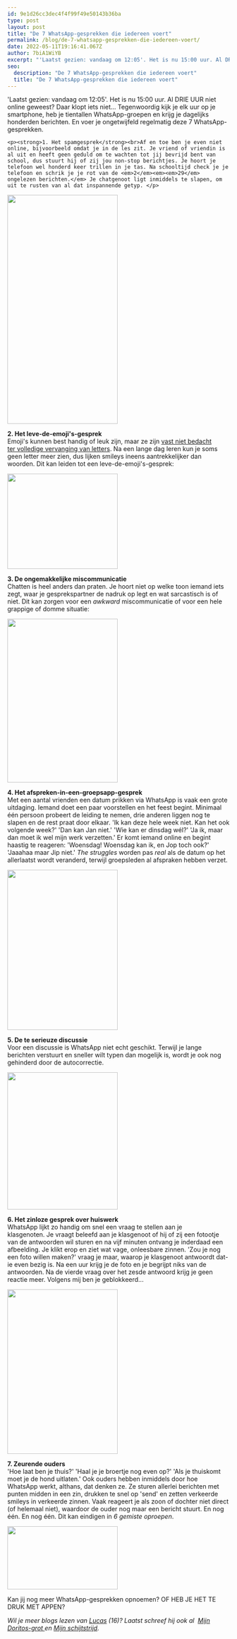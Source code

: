 ```yaml
---
id: 9e1d26cc3dec4f4f99f49e50143b36ba
type: post
layout: post
title: "De 7 WhatsApp-gesprekken die iedereen voert"
permalink: /blog/de-7-whatsapp-gesprekken-die-iedereen-voert/
date: 2022-05-11T19:16:41.067Z
author: 7biA1WiYB
excerpt: "'Laatst gezien: vandaag om 12:05'. Het is nu 15:00 uur. Al DRIE UUR niet online geweest? Daar klopt iets niet... Tegenwoordig kijk je elk uur op je smartphone, heb je tientallen WhatsApp-groepen en krijg je dagelijks honderden berichten. En voer je ongetwijfeld regelmatig deze 7 WhatsApp-gesprekken.  "
seo:
  description: "De 7 WhatsApp-gesprekken die iedereen voert"
  title: "De 7 WhatsApp-gesprekken die iedereen voert"
---
```

'Laatst gezien: vandaag om 12:05'. Het is nu 15:00 uur. Al DRIE UUR niet online geweest? Daar klopt iets niet... Tegenwoordig kijk je elk uur op je smartphone, heb je tientallen WhatsApp-groepen en krijg je dagelijks honderden berichten. En voer je ongetwijfeld regelmatig deze 7 WhatsApp-gesprekken.  

    <p><strong>1. Het spamgesprek</strong><br>Af en toe ben je even niet online, bijvoorbeeld omdat je in de les zit. Je vriend of vriendin is al uit en heeft geen geduld om te wachten tot jij bevrijd bent van school, dus stuurt hij of zij jou non-stop berichtjes. Je hoort je telefoon wel honderd keer trillen in je tas. Na schooltijd check je je telefoon en schrik je je rot van de <em>2</em><em><em>29</em> ongelezen berichten.</em> Je chatgenoot ligt inmiddels te slapen, om uit te rusten van al dat inspannende getyp. </p>
<p><div class="media media-element-container media-default"><div id="file-6012" class="file file-image file-image-png">

        
  
  <div class="content">
    <img height="519" width="353" style="font-size: 13.0080003738403px; line-height: 20.0063056945801px; width: 250px;" class="media-element file-default" src="https://original.sevendays.nl/sites/default/files/Knipseldsagfd.PNG" alt="">  </div>

  
</div>
</div>
<p><strong>2. Het leve-de-emoji's-gesprek </strong><br>Emoji's kunnen best handig of leuk zijn, maar ze zijn <a href="https://original.sevendays.nl/lifestyle/tijd-om-die-emoji-te-omarmen">vast niet bedacht ter volledige vervanging van letters</a>. Na een lange dag leren kun je soms geen letter meer zien, dus lijken smileys ineens aantrekkelijker dan woorden. Dit kan leiden tot een leve-de-emoji's-gesprek:</p>
<p><div class="media media-element-container media-default"><div id="file-6033" class="file file-image file-image-png">

        
  
  <div class="content">
    <img height="277" width="320" style="height: 216px; width: 250px;" class="media-element file-default" src="https://original.sevendays.nl/sites/default/files/emojiconversatie.PNG" alt="">  </div>

  
</div>
</div>
<p><strong>3. De ongemakkelijke miscommunicatie</strong><br>Chatten is heel anders dan praten. Je hoort niet op welke toon iemand iets zegt, waar je gesprekspartner de nadruk op legt en wat sarcastisch is of niet. Dit kan zorgen voor een <em>awkward</em> miscommunicatie of voor een hele grappige of domme situatie:</p>
<p><div class="media media-element-container media-default"><div id="file-6013" class="file file-image file-image-png">

        
  
  <div class="content">
    <img height="577" width="389" style="height: 371px; width: 250px;" class="media-element file-default" src="https://original.sevendays.nl/sites/default/files/misc.PNG" alt="">  </div>

  
</div>
</div>
<p><strong>4. Het afspreken-in-een-groepsapp-gesprek</strong><br>Met een aantal vrienden een datum prikken via WhatsApp is vaak een grote uitdaging. Iemand doet een paar voorstellen en het feest begint. Minimaal één persoon probeert de leiding te nemen, drie anderen liggen nog te slapen en de rest praat door elkaar. 'Ik kan deze hele week niet. Kan het ook volgende week?' 'Dan kan Jan niet.' 'Wie kan er dinsdag wél?' 'Ja ik, maar dan moet ik wel mijn werk verzetten.' Er komt iemand online en begint haastig te reageren: 'Woensdag! Woensdag kan ik, en Jop toch ook?' 'Jaaahaa maar Jip niet.' <em>The struggles</em> worden pas <em>real</em> als de datum op het allerlaatst wordt veranderd, terwijl groepsleden al afspraken hebben verzet. </p>
<p><div class="media media-element-container media-default"><div id="file-6014" class="file file-image file-image-png">

        
  
  <div class="content">
    <img height="511" width="352" style="height: 363px; width: 250px;" class="media-element file-default" src="https://original.sevendays.nl/sites/default/files/groepschasoodsodgfdzgrfes.png" alt="">  </div>

  
</div>
</div>
<p><strong>5. De te serieuze discussie</strong><br>Voor een discussie is WhatsApp niet echt geschikt. Terwijl je lange berichten verstuurt en sneller wilt typen dan mogelijk is, wordt je ook nog gehinderd door de autocorrectie.</p>
<p><div class="media media-element-container media-default"><div id="file-6037" class="file file-image file-image-png">

        
  
  <div class="content">
    <img height="397" width="319" style="height: 311px; width: 250px;" class="media-element file-default" src="https://original.sevendays.nl/sites/default/files/dicusddie%20sgdrtgrd.PNG" alt="">  </div>

  
</div>
</div>
<p><strong>6. Het zinloze gesprek over huiswerk</strong><br>WhatsApp lijkt zo handig om snel een vraag te stellen aan je klasgenoten. Je vraagt beleefd aan je klasgenoot of hij of zij een fotootje van de antwoorden wil sturen en na vijf minuten ontvang je inderdaad een afbeelding. Je klikt erop en ziet wat vage, onleesbare zinnen. 'Zou je nog een foto willen maken?' vraag je maar, waarop je klasgenoot antwoordt dat-ie even bezig is. Na een uur krijg je de foto en je begrijpt niks van de antwoorden. Na de vierde vraag over het zesde antwoord krijg je geen reactie meer. Volgens mij ben je geblokkeerd... </p>
<p><div class="media media-element-container media-default"><div id="file-6032" class="file file-image file-image-png">

        
  
  <div class="content">
    <img height="472" width="316" style="height: 373px; width: 250px;" class="media-element file-default" src="https://original.sevendays.nl/sites/default/files/hw%20screenshot.PNG" alt="">  </div>

  
</div>
</div>
<p><strong>7. Zeurende ouders</strong><br>'Hoe laat ben je thuis?' 'Haal je je broertje nog even op?' 'Als je thuiskomt moet je de hond uitlaten.' Ook ouders hebben inmiddels door hoe WhatsApp werkt, althans, dat denken ze. Ze sturen allerlei berichten met punten midden in een zin, drukken te snel op 'send' en zetten verkeerde smileys in verkeerde zinnen. Vaak reageert je als zoon of dochter niet direct (of helemaal niet), waardoor de ouder nog maar een bericht stuurt. En nog één. En nog één. Dit kan eindigen in <em>6 gemiste oproepen</em>.   </p>
<p><div class="media media-element-container media-default"><div id="file-6034" class="file file-image file-image-png">

        
  
  <div class="content">
    <img height="183" width="321" style="height: 143px; width: 250px;" class="media-element file-default" src="https://original.sevendays.nl/sites/default/files/oduers.PNG" alt="">  </div>

  
</div>
</div>
<p>Kan jij nog meer WhatsApp-gesprekken opnoemen? OF HEB JE HET TE DRUK MET APPEN? </p>
<p><em>Wil je meer blogs lezen van <a href="https://original.sevendays.nl/users/lucas-versteeg">Lucas</a> (16)? Laatst schreef hij ook al  <a href="https://original.sevendays.nl/blog/mijn-doritosgrot">Mijn Doritos-grot </a>en <a href="https://original.sevendays.nl/blog/mijn-schijtstrijd">Mijn schijtstrijd</a>.</em></p>  
